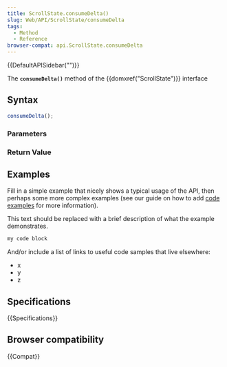 ```yaml
---
title: ScrollState.consumeDelta()
slug: Web/API/ScrollState/consumeDelta
tags:
  - Method
  - Reference
browser-compat: api.ScrollState.consumeDelta
---
```

{{DefaultAPISidebar("")}}

The **`consumeDelta()`** method of the {{domxref("ScrollState")}} interface 

## Syntax

```js
consumeDelta();
```

### Parameters



### Return Value



## Examples

Fill in a simple example that nicely shows a typical usage of the API, then perhaps some more complex examples (see our guide on how to add [code examples](/en-US/docs/MDN/Contribute/Structures/Code_examples) for more information).

This text should be replaced with a brief description of what the example demonstrates.

```js
my code block
```

And/or include a list of links to useful code samples that live elsewhere:

*   x
*   y
*   z

## Specifications

{{Specifications}}

## Browser compatibility

{{Compat}}

